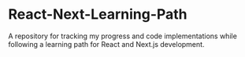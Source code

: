 # React-Next-Learning-Path
A repository for tracking my progress and code implementations while following a learning path for React and Next.js development.
